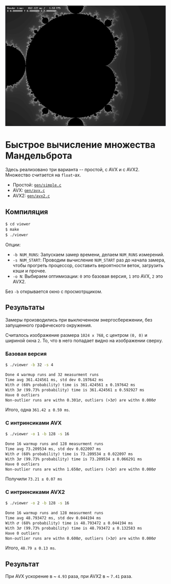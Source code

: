 ![Мандельброт](result.png)

# Быстрое вычисление множества Мандельброта

Здесь реализовано три варианта -- простой, с AVX и с AVX2.
Множество считается на `float`-ах.

 - Простой: [`gen/simple.c`](gen/simple.c)
 - AVX: [`gen/avx.c`](gen/avx.c)
 - AVX2: [`gen/avx2.c`](gen/avx2.c)

## Компиляция

```bash
$ cd viewer
$ make
$ ./viewer
```

Опции:

 - `-b NUM_RUNS`: Запускаем замер времени, делаем `NUM_RUNS` измерений.
 - `-s NUM_START`: Проводим вычисление `NUM_START` раз до начала замера,
   чтобы прогреть процессор, составить вероятности веток, загрузить кэши и прочее.
 - `-o N`: Выбираем оптимизации: `0` это базовая версия, `1` это AVX, `2` это AVX2.

Без `-b` открывается окно с просмотрщиком.

## Результаты

Замеры производились при выключенном энергосбережении,
без запущенного графического окружения.

Считалось изображение размера `1024 x 768`, с центром `(0, 0)` и шириной окна `2`.
То, что в него попадает видно на изображении сверху.

### Базовая версия

```bash
$ ./viewer -b 32 -s 4
```

```
Done 4 warmup runs and 32 measurment runs
Time avg 361.424561 ms, std dev 0.197642 ms
With 𝜎 (68% probability) time is 361.424561 ± 0.197642 ms
With 3𝜎 (99.73% probability) time is 361.424561 ± 0.592927 ms
Have 0 outliers
Non-outlier runs are withn 0.301𝜎, outliers (>3𝜎) are withn 0.000𝜎
```

Итого, одна `361.42 ± 0.59 ms`.

### С интринсиками AVX

```bash
$ ./viewer -o 1 -b 128 -s 16
```

```
Done 16 warmup runs and 128 measurment runs
Time avg 73.209534 ms, std dev 0.022097 ms
With 𝜎 (68% probability) time is 73.209534 ± 0.022097 ms
With 3𝜎 (99.73% probability) time is 73.209534 ± 0.066291 ms
Have 0 outliers
Non-outlier runs are withn 1.650𝜎, outliers (>3𝜎) are withn 0.000𝜎
```

Получили `73.21 ± 0.07 ms`

### С интринсиками AVX2

```bash
$ ./viewer -o 2 -b 128 -s 16
```

```
Done 16 warmup runs and 128 measurment runs
Time avg 48.793472 ms, std dev 0.044194 ms
With 𝜎 (68% probability) time is 48.793472 ± 0.044194 ms
With 3𝜎 (99.73% probability) time is 48.793472 ± 0.132583 ms
Have 0 outliers
Non-outlier runs are withn 0.600𝜎, outliers (>3𝜎) are withn 0.000𝜎
```

Итого, `48.79 ± 0.13 ms`.

## Результат

При AVX ускорение в ~ `4.93` раза, при AVX2 в ~ `7.41` раза.
